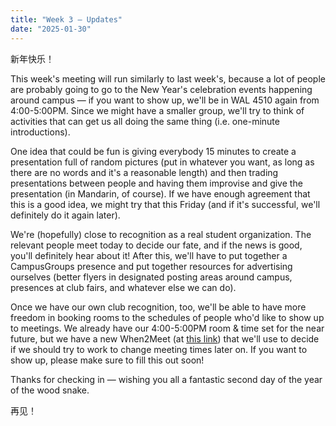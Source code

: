 ```yaml
---
title: "Week 3 — Updates"
date: "2025-01-30"
---
```


新年快乐！

This week's meeting will run similarly to last week's, because a lot of people are probably going to go to the New Year's celebration events happening around campus — if you want to show up, we'll be in WAL 4510 again from 4:00-5:00PM. Since we might have a smaller group, we'll try to think of activities that can get us all doing the same thing (i.e. one-minute introductions).

One idea that could be fun is giving everybody 15 minutes to create a presentation full of random pictures (put in whatever you want, as long as there are no words and it's a reasonable length) and then trading presentations between people and having them improvise and give the presentation (in Mandarin, of course). If we have enough agreement that this is a good idea, we might try that this Friday (and if it's successful, we'll definitely do it again later).

We're (hopefully) close to recognition as a real student organization. The relevant people meet today to decide our fate, and if the news is good, you'll definitely hear about it! After this, we'll have to put together a CampusGroups presence and put together resources for advertising ourselves (better flyers in designated posting areas around campus, presences at club fairs, and whatever else we can do).

Once we have our own club recognition, too, we'll be able to have more freedom in booking rooms to the schedules of people who'd like to show up to meetings. We already have our 4:00-5:00PM room & time set for the near future, but we have a new When2Meet (at [this link](https://www.when2meet.com/?28725888-ovfHz)) that we'll use to decide if we should try to work to change meeting times later on. If you want to show up, please make sure to fill this out soon!

Thanks for checking in — wishing you all a fantastic second day of the year of the wood snake.

再见！
